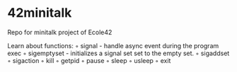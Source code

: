 # 42minitalk
Repo for minitalk project of Ecole42

Learn about functions:
◦ signal - handle async event during the program exec
◦ sigemptyset - initializes a signal set set to the empty set.
◦ sigaddset
◦ sigaction
◦ kill
◦ getpid
◦ pause
◦ sleep
◦ usleep
◦ exit